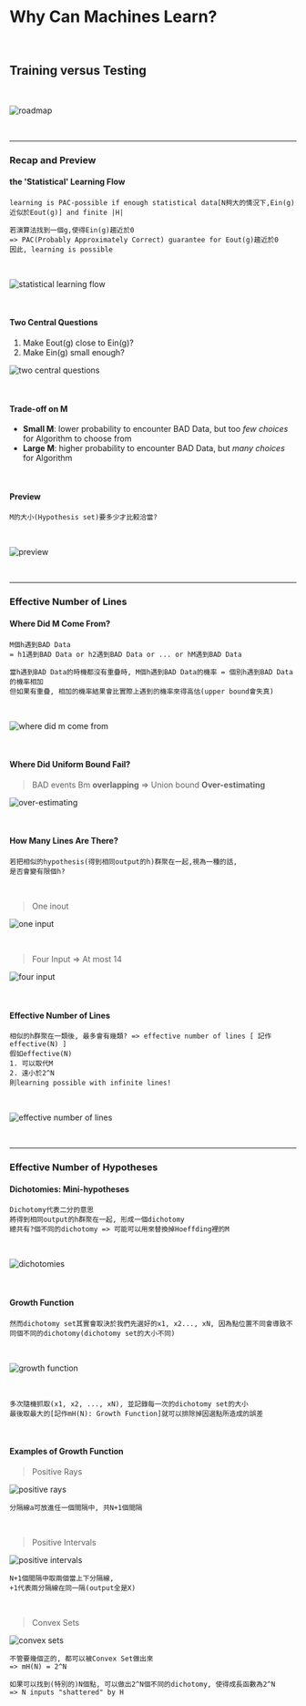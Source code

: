 # Why Can Machines Learn?

<br />

## Training versus Testing

<br />

![roadmap](https://github.com/linda2020130/Notes_ML-Foundations/blob/master/Pictures/Week%205/roadmap%20w5.PNG)

<br />

***

### Recap and Preview

#### the 'Statistical' Learning Flow

```
learning is PAC-possible if enough statistical data[N夠大的情況下,Ein(g)近似於Eout(g)] and finite |H|

若演算法找到一個g,使得Ein(g)趨近於0
=> PAC(Probably Approximately Correct) guarantee for Eout(g)趨近於0
因此, learning is possible
```

<br />

![statistical learning flow](https://github.com/linda2020130/Notes_ML-Foundations/blob/master/Pictures/Week%205/stat%20learning%20flow.PNG)

<br />

#### Two Central Questions

1. Make Eout(g) close to Ein(g)?
2. Make Ein(g) small enough?

![two central questions](https://github.com/linda2020130/Notes_ML-Foundations/blob/master/Pictures/Week%205/two%20central%20questions.PNG)

<br />

#### Trade-off on M

* **Small M**: lower probability to encounter BAD Data, but too *few choices* for Algorithm to choose from
* **Large M**: higher probability to encounter BAD Data, but *many choices* for Algorithm

<br />

#### Preview

```
M的大小(Hypothesis set)要多少才比較洽當?
```

<br />

![preview](https://github.com/linda2020130/Notes_ML-Foundations/blob/master/Pictures/Week%205/preview.PNG)

<br />

***

### Effective Number of Lines

#### Where Did M Come From?

```
M個h遇到BAD Data
= h1遇到BAD Data or h2遇到BAD Data or ... or hM遇到BAD Data

當h遇到BAD Data的時機都沒有重疊時, M個h遇到BAD Data的機率 = 個別h遇到BAD Data的機率相加
但如果有重疊, 相加的機率結果會比實際上遇到的機率來得高估(upper bound會失真)
```

<br />

![where did m come from](https://github.com/linda2020130/Notes_ML-Foundations/blob/master/Pictures/Week%205/where%20did%20m%20come%20from.PNG)

<br />

#### Where Did Uniform Bound Fail?

> BAD events Bm **overlapping** => Union bound **Over-estimating**

![over-estimating](https://github.com/linda2020130/Notes_ML-Foundations/blob/master/Pictures/Week%205/over-estimating.PNG)

<br />

#### How Many Lines Are There?

```
若把相似的hypothesis(得到相同output的h)群聚在一起,視為一種的話, 
是否會變有限個h?
```

<br />

> One inout

![one input](https://github.com/linda2020130/Notes_ML-Foundations/blob/master/Pictures/Week%205/one%20input.PNG)

<br />

> Four Input => At most 14

![four input](https://github.com/linda2020130/Notes_ML-Foundations/blob/master/Pictures/Week%205/four%20input.PNG)

<br />

#### Effective Number of Lines

```
相似的h群聚在一類後, 最多會有幾類? => effective number of lines [ 記作effective(N) ]
假如effective(N)
1. 可以取代M
2. 遠小於2^N
則learning possible with infinite lines!
```

<br />

![effective number of lines](https://github.com/linda2020130/Notes_ML-Foundations/blob/master/Pictures/Week%205/effective%20number%20of%20lines.PNG)

<br />

***

### Effective Number of Hypotheses

#### Dichotomies: Mini-hypotheses
```
Dichotomy代表二分的意思
將得到相同output的h群聚在一起, 形成一個dichotomy
總共有?個不同的dichotomy => 可能可以用來替換掉Hoeffding裡的M
```
<br />

![dichotomies]()

<br />

#### Growth Function
```
然而dichotomy set其實會取決於我們先選好的x1, x2..., xN, 因為點位置不同會導致不同個不同的dichotomy(dichotomy set的大小不同)
```

<br />

![growth function]()

<br />

```
多次隨機抓取(x1, x2, ..., xN), 並記錄每一次的dichotomy set的大小
最後取最大的[記作mH(N): Growth Function]就可以排除掉因選點所造成的誤差
```
<br />

#### Examples of Growth Function

> Positive Rays

![positive rays]()

```
分隔線a可放進任一個間隔中, 共N+1個間隔
```

<br />

> Positive Intervals

![positive intervals]()

```
N+1個間隔中取兩個當上下分隔線,
+1代表兩分隔線在同一隔(output全是X)
```

<br />

> Convex Sets

![convex sets]()

```
不管要幾個正的, 都可以被Convex Set做出來
=> mH(N) = 2^N

如果可以找到(特別的)N個點, 可以做出2^N個不同的dichotomy, 使得成長函數為2^N
=> N inputs "shattered" by H
```

<br />








